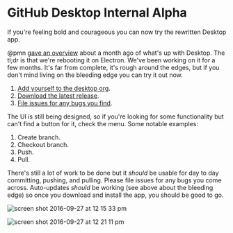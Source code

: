 # GitHub Desktop Internal Alpha

If you're feeling bold and courageous you can now try the rewritten Desktop app.

@pmn [gave an overview](https://team.githubapp.com/posts/28828) about a month ago of what's up with Desktop. The tl;dr is that we're rebooting it on Electron. We've been working on it for a few months. It's far from complete, it's rough around the edges, but if you don't mind living on the bleeding edge you can try it out now.

1. [Add yourself to the desktop org](http://central.github.com/invite_to_desktop_org).
2. [Download the latest release](https://central.github.com/deployments).
3. [File issues for any bugs you find](http://github.com/desktop/desktop/issues/new).

The UI is still being designed, so if you're looking for some functionality but can't find a button for it, check the menu. Some notable examples:

1. Create branch.
2. Checkout branch.
3. Push.
4. Pull.

There's still a lot of work to be done but it _should_ be usable for day to day committing, pushing, and pulling. Please file issues for any bugs you come across. Auto-updates _should_ be working (see above about the bleeding edge) so once you download and install the app, you should be good to go.

![screen shot 2016-09-27 at 12 15 33 pm](https://cloud.githubusercontent.com/assets/13760/18882427/212d06aa-84ad-11e6-9e05-4854b47c631c.png)

![screen shot 2016-09-27 at 12 21 11 pm](https://cloud.githubusercontent.com/assets/13760/18882439/27ab1dd2-84ad-11e6-8bd3-47b761fda085.png)
